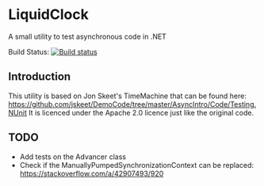 # LiquidClock
A small utility to test asynchronous code in .NET

Build Status: [![Build status](https://ci.appveyor.com/api/projects/status/mpdke63xfxqnisth?svg=true)](https://ci.appveyor.com/project/Pvlerick/liquidclock)

## Introduction
This utility is based on Jon Skeet's TimeMachine that can be found here: https://github.com/jskeet/DemoCode/tree/master/AsyncIntro/Code/Testing.NUnit
It is licenced under the Apache 2.0 licence just like the original code.

## TODO
- Add tests on the Advancer class
- Check if the ManuallyPumpedSynchronizationContext can be replaced: https://stackoverflow.com/a/42907493/920